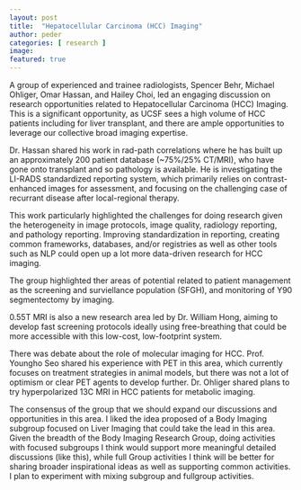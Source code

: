 ```yaml
---
layout: post
title:  "Hepatocellular Carcinoma (HCC) Imaging"
author: peder
categories: [ research ]
image: 
featured: true
---
```


A group of experienced and trainee radiologists, Spencer Behr, Michael Ohliger, Omar Hassan, and Hailey Choi, led an engaging discussion on research opportunities related to Hepatocellular Carcinoma (HCC) Imaging.  This is a significant opportunity, as UCSF sees a high volume of HCC patients including for liver transplant, and there are ample opportunities to leverage our collective broad imaging expertise.

Dr. Hassan shared his work in rad-path correlations where he has built up an approximately 200 patient database (~75%/25% CT/MRI), who have gone onto transplant and so pathology is available.  He is investigating the LI-RADS standardized reporting system, which primarily relies on contrast-enhanced images for assessment, and focusing on the challenging case of recurrant disease after local-regional therapy. 

This work particularly highlighted the challenges for doing research given the heterogeneity in image protocols, image quality, radiology reporting, and pathology reporting.  Improving standardization in reporting, creating common frameworks, databases, and/or registries as well as other tools such as NLP could open up a lot more data-driven research for HCC imaging.

The group highlighted ther areas of potential related to patient management as the screening and surviellance population (SFGH), and monitoring of Y90 segmentectomy by imaging.

0.55T MRI is also a new research area led by Dr. William Hong, aiming to develop fast screening protocols ideally using free-breathing that could be more accessible with this low-cost, low-footprint system.

There was debate about the role of molecular imaging for HCC.  Prof. Youngho Seo shared his experience with PET in this area, which currently focuses on treatment strategies in animal models, but there was not a lot of optimism or clear PET agents to develop further.  Dr. Ohliger shared plans to try hyperpolarized 13C MRI in HCC patients for metabolic imaging.

The consensus of the group that we should expand our discussions and opportunities in this area.  I liked the idea proposed of a Body Imaging subgroup focused on Liver Imaging that could take the lead in this area.  Given the breadth of the Body Imaging Research Group, doing activities with focused subgroups I think would support more meaningful detailed discussions (like this), while full Group activities I think will be better for sharing broader inspirational ideas as well as supporting common activities.  I plan to experiment with mixing subgroup and fullgroup activities.